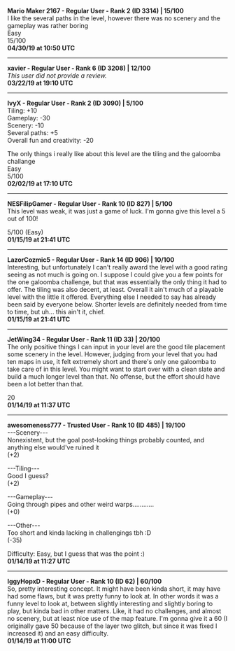 **Mario Maker 2167 - Regular User - Rank 2 (ID 3314) | 15/100** <br>
I like the several paths in the level, however there was no scenery and the gameplay was rather boring <br>
Easy <br>
15/100 <br>
**04/30/19 at 10:50 UTC**

----

**xavier - Regular User - Rank 6 (ID 3208) | 12/100** <br>
*This user did not provide a review.* <br>
**03/22/19 at 19:10 UTC**

----

**IvyX - Regular User - Rank 2 (ID 3090) | 5/100** <br>
Tiling: +10 <br>
Gameplay: -30 <br>
Scenery: -10 <br>
Several paths: +5 <br>
Overall fun and creativity: -20

The only things i really like about this level are the tiling and the galoomba challange <br>
Easy <br>
5/100 <br>
**02/02/19 at 17:10 UTC**

----

**NESFilipGamer - Regular User - Rank 10 (ID 827) | 5/100** <br>
This level was weak, it was just a game of luck. I'm gonna give this level a 5 out of 100!

5/100 (Easy) <br>
**01/15/19 at 21:41 UTC**

----

**LazorCozmic5 - Regular User - Rank 14 (ID 906) | 10/100** <br>
Interesting, but unfortunately I can't really award the level with a good rating seeing as not much is going on. I suppose I could give you a few points for the one galoomba challenge, but that was essentially the only thing it had to offer. The tiling was also decent, at least. Overall it ain't much of a playable level with the little it offered. Everything else I needed to say has already been said by everyone below. Shorter levels are definitely needed from time to time, but uh... this ain't it, chief. <br>
**01/15/19 at 21:41 UTC**

----

**JetWing34 - Regular User - Rank 11 (ID 33) | 20/100** <br>
The only positive things I can input in your level are the good tile placement some scenery in the level. However, judging from your level that you had ten maps in use, it felt extremely short and there's only one galoomba to take care of in this level. You might want to start over with a clean slate and build a much longer level than that. No offense, but the effort should have been a lot better than that.

20 <br>
**01/14/19 at 11:37 UTC**

----

**awesomeness777 - Trusted User - Rank 10 (ID 485) | 19/100** <br>
---Scenery--- <br>
Nonexistent, but the goal post-looking things probably counted, and anything else would've ruined it <br>
(+2)

---Tiling--- <br>
Good I guess? <br>
(+2)

---Gameplay--- <br>
Going through pipes and other weird warps............ <br>
(+0)

---Other--- <br>
Too short and kinda lacking in challengings tbh :D <br>
(-35)

Difficulty: Easy, but I guess that was the point :) <br>
**01/14/19 at 11:27 UTC**

----

**IggyHopxD - Regular User - Rank 10 (ID 62) | 60/100** <br>
So, pretty interesting concept. It might have been kinda short, it may have had some flaws, but it was pretty funny to look at. In other words it was a funny level to look at, between slightly interesting and slightly boring to play, but kinda bad in other matters. Like, it had no challenges, and almost no scenery, but at least nice use of the map feature. I'm gonna give it a 60 (I originally gave 50 because of the layer two glitch, but since it was fixed I increased it) and an easy difficulty. <br>
**01/14/19 at 11:00 UTC**
